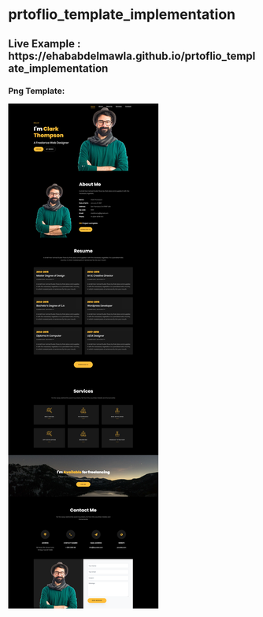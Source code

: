 # prtoflio_template_implementation

<h2>Live Example : https://ehababdelmawla.github.io/prtoflio_template_implementation</h2>

<h3>Png Template:</h3>
<img src="/Templte.png"/>
